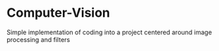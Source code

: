 # Computer-Vision
Simple implementation of coding into a project centered around image processing and filters
